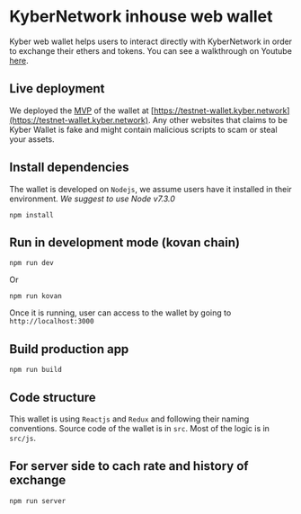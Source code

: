 # KyberNetwork inhouse web wallet
Kyber web wallet helps users to interact directly with KyberNetwork in order to exchange their ethers and tokens.
You can see a walkthrough on Youtube [here](https://www.youtube.com/watch?v=v2bdcChFEuQ).

## Live deployment
We deployed the [MVP](https://github.com/KyberNetwork/KyberWallet/releases/tag/MVP) of the wallet at [https://testnet-wallet.kyber.network](https://testnet-wallet.kyber.network). Any other websites that claims to be Kyber Wallet is fake and might contain malicious scripts to scam or steal your assets.

## Install dependencies
The wallet is developed on `Nodejs`, we assume users have it installed in their environment. *We suggest to use Node v7.3.0*
```
npm install
```

## Run in development mode (kovan chain)
```
npm run dev
```
Or
```
npm run kovan
```
Once it is running, user can access to the wallet by going to `http://localhost:3000`

## Build production app
```
npm run build
```

## Code structure
This wallet is using `Reactjs` and `Redux` and following their naming conventions. Source code of the wallet is in `src`. Most of the logic is in `src/js`.


## For server side to cach rate and history of exchange
 ```
npm run server
```